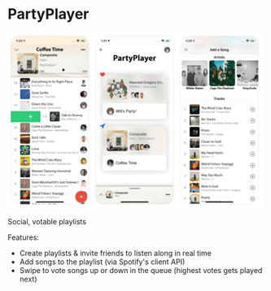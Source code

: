 # PartyPlayer

![Image title](../img/partyplayer.png)

Social, votable playlists

Features:

- Create playlists & invite friends to listen along in real time
- Add songs to the playlist (via Spotify's client API)
- Swipe to vote songs up or down in the queue (highest votes gets played next)
